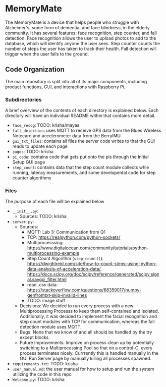 # MemoryMate
The MemoryMate is a device that helps people who struggle with Alzheimer's, some form of dementia, and face blindness, in the elderly community. It has several features: face recognition, step counter, and fall detection. 
Face recognition allows the user to upload photos to add to the database, which will identify anyone the user sees. Step counter counts the number of steps the user has taken to track their health. Fall detection will trigger when the user falls to the ground.

## Code Organization
The main repository is split into all of its major components, including product functions, GUI, and interactions with Raspberry Pi. 

### Subdirectories
A brief overview of the contents of each directory is explained below. Each directory will have an individual README within that contains more detail. 
- `face_recog`: TODO: krisha/mayaa
- `fall_detection`: uses MQTT to receive GPS data from the Blues Wireless Notecard and accelerometer data from the BerryIMU
- `gui_txt_files`: contains all files the server code writes to that the GUI reads to update each page
- `pages`: TODO: krisha
- `pi_code`: contains code that gets put onto the pis through the Initial Setup GUI page
- `step_count`: contains data that the step count module collects whie running, latency measurements, and some developental code for step counter algorithms

### Files
The purpose of each file will be explained below
- `__init__.py`: 
   - Sources: TODO: krisha
- `server.py`: 
   - Sources:
      - MQTT: Lab 3: Communication from Q1 
      - TCP: https://realpython.com/python-sockets/
      - Multiprocesssing: https://www.digitalocean.com/community/tutorials/python-multiprocessing-example
      - Step Count Algorithm (`step_count()`): https://dwightreid.com/site/how-to-count-steps-using-python-data-analysis-of-acceleration-data/, https://docs.scipy.org/doc/scipy/reference/generated/scipy.signal.savgol_filter.html
      - read .csv data: https://stackoverflow.com/questions/68359017/numpy-genfromtxt-skip-invalid-lines
      - TODO: image stuff
   - Decisions: We decided to run every process with a new Multiprocessing Processs to keep them self-contained and isolated. Additionally, it was decided to implement the facial recognition and step count modules with TCP for communication, whereas the fall detection module uses MQTT.
   - Bugs: None that we know of and all should be handled by the try except blocks.
   - Future Improvements: Improve on process clean up by potentially switching to a Multiprocessing Pool so that on a control-C, every process terminates nicely. Currrently this is handled manually in the GUI Run Server page by manually killing all processes spawned.
- `requirements.txt`: TODO: krisha
- `user_manual.md`: the user manual for how to setup and run the system utilizing the code in this repo
- `Welcome.py`: TODO: krisha
